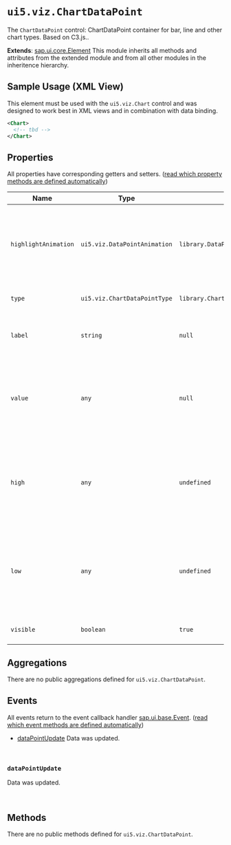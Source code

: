 # `ui5.viz.ChartDataPoint`
The <code>ChartDataPoint</code> control: ChartDataPoint container for bar, line and other chart types. Based on C3.js..

**Extends**: [sap.ui.core.Element](https://openui5.hana.ondemand.com/#/api/sap.ui.core.Element) This module inherits all methods and attributes from the extended module and from all other modules in the inheritence hierarchy.

## Sample Usage (XML View)
This element must be used with the <code>ui5.viz.Chart</code> control and was designed to work best in XML views and in combination with data binding.
```xml
<Chart>
  <!-- tbd -->
</Chart>
```

## Properties
All properties have corresponding getters and setters. ([read which property methods are defined automatically](https://sapui5.hana.ondemand.com/#/api/sap.ui.base.ManagedObject))

| Name | Type | Default | Description |
| --- | --- | --- | --- |
| `highlightAnimation` | `ui5.viz.DataPointAnimation` | `library.DataPointAnimation.None` | Sets the representation of value as formatted text Hint: Not available for chart types Bar, Step and AreaStep, yet. |
| `type` | `ui5.viz.ChartDataPointType` | `library.ChartDataPointType.SingleValue` | Sets the type of the data point. |
| `label` | `string` | `null` | Sets the representation of value as formatted text. |
| `value` | `any` | `null` | Sets the value the data point should represent Hint: To support null as value, the type must be "any". |
| `high` | `any` | `undefined` | Sets the high value the data point should represent in case of ribbon type Hint: To support null as value, the type must be "any". |
| `low` | `any` | `undefined` | Sets the low value the data point should represent in case of ribbon type Hint: To support null as value, the type must be "any". |
| `visible` | `boolean` | `true` | Sets visibility of the element. |

## Aggregations
There are no public aggregations defined for `ui5.viz.ChartDataPoint`.

## Events
All events return to the event callback handler [sap.ui.base.Event](https://openui5.hana.ondemand.com/#/api/sap.ui.base.Event). ([read which event methods are defined automatically](https://sapui5.hana.ondemand.com/#/api/sap.ui.base.ManagedObject))
* <a href="#dataPointUpdate">dataPointUpdate</a> Data was updated.

<br/>

<a name="dataPointUpdate"></a>

### `dataPointUpdate`
Data was updated. 

<br/>


## Methods
There are no public methods defined for `ui5.viz.ChartDataPoint`.

<br/>

